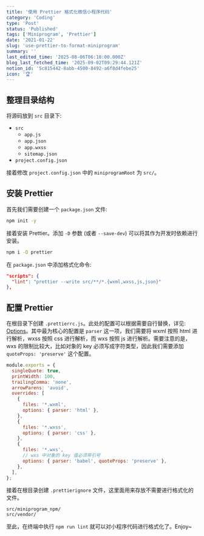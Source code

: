 ```yaml
---
title: '使用 Prettier 格式化微信小程序代码'
category: 'Coding'
type: 'Post'
status: 'Published'
tags: ['Miniprogram', 'Prettier']
date: '2021-01-22'
slug: 'use-prettier-to-format-miniprogram'
summary: ''
last_edited_time: '2025-08-06T06:18:00.000Z'
blog_last_fetched_time: '2025-09-02T09:29:44.121Z'
notion_id: '5c815442-8abb-4500-8492-a6f8d4febe25'
icon: '🏆'
---
```


## 整理目录结构

将源码放到 `src` 目录下:

- `src`
  - `app.js`
  - `app.json`
  - `app.wxss`
  - `sitemap.json`
- `project.config.json`

接着修改 `project.config.json` 中的 `miniprogramRoot` 为 `src/`。

## **安装 Prettier**

首先我们需要创建一个 `package.json` 文件:

```bash
npm init -y
```

接着安装 Prettier。添加 `-D` 参数 (或者 `--save-dev`) 可以将其作为开发时依赖进行安装。

```bash
npm i -D prettier
```

在 `package.json` 中添加格式化命令:

```json
"scripts": {
  "lint": "prettier --write src/**/*.{wxml,wxss,js,json}"
},
```

## 配置 Prettier

在根目录下创建 `.prettierrc.js`。此处的配置可以根据需要自行替换，详见: [Options](https://prettier.io/docs/en/options.html)。其中最为核心的配置是 `parser` 这一项，我们需要将 wxml 按照 html 进行解析，wxss 按照 css 进行解析，而 wxs 按照 js 进行解析。需要注意的是，wxs 的限制比较大，比如对象的 key 必须写成字符类型，因此我们需要添加 `quoteProps: 'preserve'` 这个配置。

```javascript
module.exports = {
  singleQuote: true,
  printWidth: 100,
  trailingComma: 'none',
  arrowParens: 'avoid',
  overrides: [
    {
      files: '*.wxml',
      options: { parser: 'html' },
    },
    {
      files: '*.wxss',
      options: { parser: 'css' },
    },
    {
      files: '*.wxs',
      // wxs 中对象的 key 值必须带引号
      options: { parser: 'babel', quoteProps: 'preserve' },
    },
  ],
};
```

接着在根目录创建 `.prettierignore` 文件，这里面用来存放不需要进行格式化的文件。

```plain text
src/miniprogram_npm/
src/vendor/
```

至此，在终端中执行 `npm run lint` 就可以对小程序代码进行格式化了。Enjoy~
